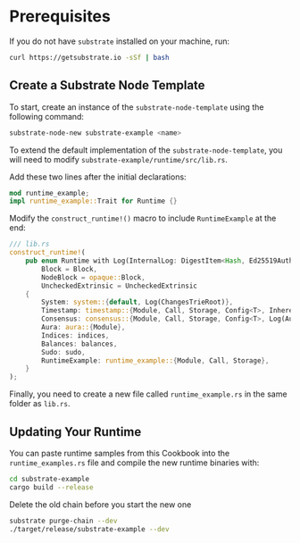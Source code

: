 # Prerequisites
If you do not have `substrate` installed on your machine, run:

```bash
curl https://getsubstrate.io -sSf | bash
```

## Create a Substrate Node Template

To start, create an instance of the `substrate-node-template` using the following command:

```bash
substrate-node-new substrate-example <name>
```

To extend the default implementation of the `substrate-node-template`, you will need to modify `substrate-example/runtime/src/lib.rs`.

Add these two lines after the initial declarations:

```rust
mod runtime_example;
impl runtime_example::Trait for Runtime {}
```

Modify the `construct_runtime!()` macro to include `RuntimeExample` at the end:

```rust
/// lib.rs
construct_runtime!(
	pub enum Runtime with Log(InternalLog: DigestItem<Hash, Ed25519AuthorityId>) where
		Block = Block,
		NodeBlock = opaque::Block,
		UncheckedExtrinsic = UncheckedExtrinsic
	{
		System: system::{default, Log(ChangesTrieRoot)},
		Timestamp: timestamp::{Module, Call, Storage, Config<T>, Inherent},
		Consensus: consensus::{Module, Call, Storage, Config<T>, Log(AuthoritiesChange), Inherent},
		Aura: aura::{Module},
		Indices: indices,
		Balances: balances,
		Sudo: sudo,
		RuntimeExample: runtime_example::{Module, Call, Storage},
	}
);
```

Finally, you need to create a new file called `runtime_example.rs` in the same folder as `lib.rs`.

## Updating Your Runtime

You can paste runtime samples from this Cookbook into the `runtime_examples.rs` file and compile the new runtime binaries with:

```bash
cd substrate-example
cargo build --release
```

Delete the old chain before you start the new one

```bash
substrate purge-chain --dev
./target/release/substrate-example --dev
```